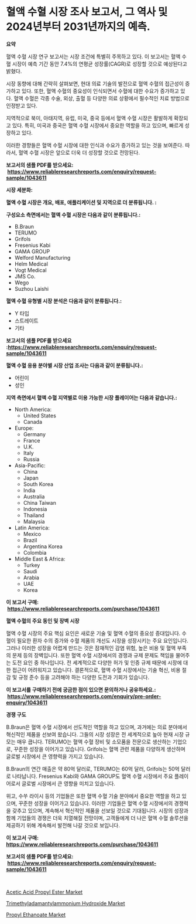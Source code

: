 <p><h1>혈액 수혈 시장 조사 보고서, 그 역사 및 2024년부터 2031년까지의 예측.</h1></p><p><strong>요약</strong></p>
<p><p>혈액 수혈 시장 연구 보고서는 시장 조건에 특별히 주목하고 있다. 이 보고서는 혈액 수혈 시장이 예측 기간 동안 7.4%의 연평균 성장률(CAGR)로 성장할 것으로 예상된다고 밝혔다. </p><p>시장 동향에 대해 간략히 살펴보면, 현대 의료 기술의 발전으로 혈액 수혈의 접근성이 증가하고 있다. 또한, 혈액 수혈의 중요성이 인식되면서 수혈에 대한 수요가 증가하고 있다. 혈액 수혈은 각종 수술, 외상, 출혈 등 다양한 의료 상황에서 필수적인 치료 방법으로 인정받고 있다.</p><p>지역적으로 북미, 아태지역, 유럽, 미국, 중국 등에서 혈액 수혈 시장은 활발하게 확장되고 있다. 특히, 미국과 중국은 혈액 수혈 시장에서 중요한 역할을 하고 있으며, 빠르게 성장하고 있다.</p><p>이러한 경향들은 혈액 수혈 시장에 대한 인식과 수요가 증가하고 있는 것을 보여준다. 따라서, 혈액 수혈 시장은 앞으로 더욱 더 성장할 것으로 전망된다.</p></p>
<p><strong>보고서의 샘플 PDF를 받으세요: &nbsp;<a href="https://www.reliableresearchreports.com/enquiry/request-sample/1043611">https://www.reliableresearchreports.com/enquiry/request-sample/1043611</a></strong></p>
<p><strong>시장 세분화:</strong></p>
<p><strong> 혈액 수혈 시장은 개요, 배포, 애플리케이션 및 지역으로 더 분류됩니다. :</strong></p>
<p><strong>구성요소 측면에서는 혈액 수혈 시장은 다음과 같이 분류됩니다.:</strong></p>
<p><ul><li>B.Braun</li><li>TERUMO</li><li>Grifols</li><li>Fresenius Kabi</li><li>GAMA GROUP</li><li>Welford Manufacturing</li><li>Helm Medical</li><li>Vogt Medical</li><li>JMS Co.</li><li>Wego</li><li>Suzhou Laishi</li></ul></p>
<p><strong> 혈액 수혈 유형별 시장 분석은 다음과 같이 분류됩니다.:</strong></p>
<p><ul><li>Y 타입</li><li>스트레이트</li><li>기타</li></ul></p>
<p><strong>보고서의 샘플 PDF를 받으세요 :<a href="https://www.reliableresearchreports.com/enquiry/request-sample/1043611">https://www.reliableresearchreports.com/enquiry/request-sample/1043611</a></strong></p>
<p><strong> 혈액 수혈 응용 분야별 시장 산업 조사는 다음과 같이 분류됩니다.:</strong></p>
<p><ul><li>어린이</li><li>성인</li></ul></p>
<p><strong>지역 측면에서 혈액 수혈 지역별로 이용 가능한 시장 플레이어는 다음과 같습니다.:</strong></p>
<p><ul>
    <li>
        North America:
        <ul>
            <li>United States</li>
            <li>Canada</li>
        </ul>
    </li>
    <li>
        Europe:
        <ul>
            <li>Germany</li>
            <li>France</li>
            <li>U.K.</li>
            <li>Italy</li>
            <li>Russia</li>
        </ul>
    </li>
    <li>
        Asia-Pacific:
        <ul>
            <li>China</li>
            <li>Japan</li>
            <li>South Korea</li>
            <li>India</li>
            <li>Australia</li>
            <li>China Taiwan</li>
            <li>Indonesia</li>
            <li>Thailand</li>
            <li>Malaysia</li>
        </ul>
    </li>
    <li>
        Latin America:
        <ul>
            <li>Mexico</li>
            <li>Brazil</li>
            <li>Argentina Korea</li>
            <li>Colombia</li>
        </ul>
    </li>
    <li>
        Middle East & Africa:
        <ul>
            <li>Turkey</li>
            <li>Saudi</li>
            <li>Arabia</li>
            <li>UAE</li>
            <li>Korea</li>
        </ul>
    </li>
    </ul></p>
<p><strong>이 보고서 구매: &nbsp;<a href="https://www.reliableresearchreports.com/purchase/1043611">https://www.reliableresearchreports.com/purchase/1043611</a></strong></p>
<p><strong>혈액 수혈의 주요 동인 및 장벽 시장</strong></p>
<p><p>혈액 수혈 시장의 주요 핵심 요인은 새로운 기술 및 혈액 수혈의 중요성 증대입니다. 수혈이 필요한 환자 수의 증가와 수혈 제품의 개선도 시장을 성장시키는 주요 요인입니다. 그러나 이러한 성장을 어렵게 만드는 것은 잠재적인 감염 위험, 높은 비용 및 혈액 부족의 문제 등의 장벽입니다. 또한 혈액 수혈 시장에서의 경쟁과 규제 문제도 책임을 물어주는 도전 요인 중 하나입니다. 전 세계적으로 다양한 허가 및 인증 규제 때문에 시장에 대한 접근이 어려워지고 있습니다. 결론적으로, 혈액 수혈 시장에서는 기술 혁신, 비용 절감 및 규정 준수 등을 고려해야 하는 다양한 도전과 기회가 있습니다.</p></p>
<p><strong>이 보고서를 구매하기 전에 궁금한 점이 있으면 문의하거나 공유하세요.: &nbsp;<a href="https://www.reliableresearchreports.com/enquiry/pre-order-enquiry/1043611">https://www.reliableresearchreports.com/enquiry/pre-order-enquiry/1043611</a></strong></p>
<p><strong>경쟁 구도</strong></p>
<p><p>B.Braun은 혈액 수혈 시장에서 선도적인 역할을 하고 있으며, 과거에는 의료 분야에서 혁신적인 제품을 선보여 왔습니다. 그들의 시장 성장은 전 세계적으로 높아 현재 시장 규모는 매우 큽니다. TERUMO는 혈액 수혈 장비 및 소모품을 전문으로 생산하는 기업으로, 꾸준한 성장을 이어가고 있습니다. Grifols는 혈액 관련 제품을 다양하게 생산하며 글로벌 시장에서 큰 영향력을 가지고 있습니다.</p><p>B.Braun의 연간 매출은 약 80억 달러로, TERUMO는 60억 달러, Grifols는 50억 달러로 나타납니다. Fresenius Kabi와 GAMA GROUP도 혈액 수혈 시장에서 주요 플레이어로서 글로벌 시장에서 큰 영향을 미치고 있습니다.</p><p>위고, 수쑤 라이시 등의 기업들은 또한 혈액 수혈 기술 분야에서 중요한 역할을 하고 있으며, 꾸준한 성장을 이어가고 있습니다. 이러한 기업들은 혈액 수혈 시장에서의 경쟁력을 갖추고 있으며, 계속해서 혁신적인 제품을 선보일 것으로 기대됩니다. 시장의 성장과 함께 기업들의 경쟁은 더욱 치열해질 전망이며, 고객들에게 더 나은 혈액 수혈 솔루션을 제공하기 위해 계속해서 발전해 나갈 것으로 보입니다.</p></p>
<p><strong>이 보고서 구매: &nbsp; <a href="https://www.reliableresearchreports.com/purchase/1043611">https://www.reliableresearchreports.com/purchase/1043611</a></strong></p>
<p><strong>보고서의 샘플 PDF를 받으세요: &nbsp;<a href="https://www.reliableresearchreports.com/enquiry/request-sample/1043611">https://www.reliableresearchreports.com/enquiry/request-sample/1043611</a></strong><strong></strong></p>
<p>&nbsp;</p>
<p><p><a href="https://github.com/nicoletavirag/Market-Research-Report-List-2/blob/main/acetic-acid-propyl-ester-market.md">Acetic Acid Propyl Ester Market</a></p><p><a href="https://github.com/redneck06/Market-Research-Report-List-2/blob/main/trimethyladamantylammonium-hydroxide-market.md">Trimethyladamantylammonium Hydroxide Market</a></p><p><a href="https://github.com/mauripalmi/Market-Research-Report-List-2/blob/main/propyl-ethanoate-market.md">Propyl Ethanoate Market</a></p></p>